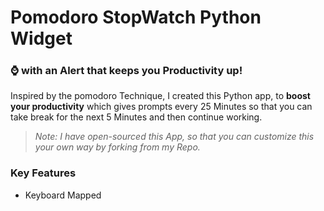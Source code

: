 # Pomodoro StopWatch Python Widget

### :watch: with an Alert that keeps you Productivity up!

Inspired by the pomodoro Technique, I created this Python app, to **boost your productivity** which gives prompts every 25 Minutes so that you can take break for the next 5 Minutes and then continue working.

>*Note: I have open-sourced this App, so that you can customize this your own way by forking from my Repo.*
### Key Features
+ Keyboard Mapped

